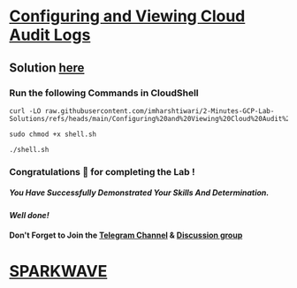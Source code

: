 # [Configuring and Viewing Cloud Audit Logs](https://www.cloudskillsboost.google/focuses/19184?parent=catalog)

## Solution [here](https://youtu.be/wlgv4lnoqqw)

### Run the following Commands in CloudShell

```
curl -LO raw.githubusercontent.com/imharshtiwari/2-Minutes-GCP-Lab-Solutions/refs/heads/main/Configuring%20and%20Viewing%20Cloud%20Audit%20Logs/shell.sh

sudo chmod +x shell.sh

./shell.sh
```

### Congratulations 🎉 for completing the Lab !

##### *You Have Successfully Demonstrated Your Skills And Determination.*

#### *Well done!*

#### Don't Forget to Join the [Telegram Channel](https://t.me/sparkwave.01) & [Discussion group](https://t.me/sparkwave.01chats)

# [SPARKWAVE](https://www.youtube.com/@sparkwave.01)
